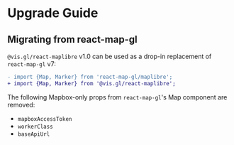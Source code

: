# Upgrade Guide

## Migrating from react-map-gl

`@vis.gl/react-maplibre` v1.0 can be used as a drop-in replacement of `react-map-gl` v7:

```patch
- import {Map, Marker} from 'react-map-gl/maplibre';
+ import {Map, Marker} from '@vis.gl/react-maplibre';
```

The following Mapbox-only props from `react-map-gl`'s Map component are removed:
- `mapboxAccessToken`
- `workerClass`
- `baseApiUrl`
